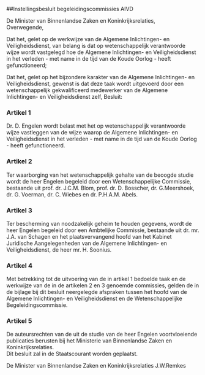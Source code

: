 <meta http-equiv='Content-Type' content='text/html; charset=utf-8' />

##Instellingsbesluit begeleidingscommissies AIVD

De Minister van Binnenlandse Zaken en Koninkrijksrelaties,  
Overwegende,

Dat het, gelet op de werkwijze van de Algemene Inlichtingen- en Veiligheidsdienst, van belang is dat op wetenschappelijk verantwoorde wijze wordt vastgelegd hoe de Algemene Inlichtingen- en Veiligheidsdienst in het verleden - met name in de tijd van de Koude Oorlog - heeft gefunctioneerd;

Dat het, gelet op het bijzondere karakter van de Algemene Inlichtingen- en Veiligheidsdienst, gewenst is dat deze taak wordt uitgevoerd door een wetenschappelijk gekwalificeerd medewerker van de Algemene Inlichtingen- en Veiligheidsdienst zelf,
Besluit:    

### Artikel  1  

Dr. D. Engelen wordt belast met het op wetenschappelijk verantwoorde wijze vastleggen van de wijze waarop de Algemene Inlichtingen- en Veiligheidsdienst in het verleden - met name in de tijd van de Koude Oorlog - heeft gefunctioneerd.  

### Artikel  2  

Ter waarborging van het wetenschappelijk gehalte van de beoogde studie wordt de heer Engelen begeleid door een Wetenschappelijke Commissie, bestaande uit prof. dr. J.C.M. Blom, prof. dr. D. Bosscher, dr. G.Meershoek, dr. G. Voerman, dr. C. Wiebes en dr. P.H.A.M. Abels.  

### Artikel  3  

Ter bescherming van noodzakelijk geheim te houden gegevens, wordt de heer Engelen begeleid door een Ambtelijke Commissie, bestaande uit dr. mr. J.A. van Schagen en het plaatsvervangend hoofd van het Kabinet Juridische Aangelegenheden van de Algemene Inlichtingen- en Veiligheidsdienst, de heer mr. H. Soonius.  

### Artikel  4  

Met betrekking tot de uitvoering van de in artikel 1 bedoelde taak en de werkwijze van de in de artikelen 2 en 3 genoemde commissies, gelden de in de bijlage bij dit besluit neergelegde afspraken tussen het hoofd van de Algemene Inlichtingen- en Veiligheidsdienst en de Wetenschappelijke Begeleidingscommissie.  

### Artikel  5  

De auteursrechten van de uit de studie van de heer Engelen voortvloeiende publicaties berusten bij het Ministerie van Binnenlandse Zaken en Koninkrijksrelaties.  
Dit besluit zal in de Staatscourant worden geplaatst.   

De 
Minister van Binnenlandse Zaken en Koninkrijksrelaties
J.W.Remkes    
